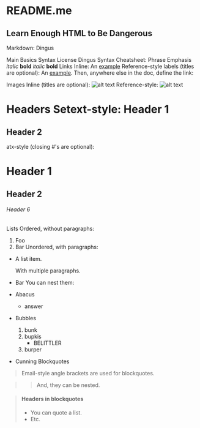 README.me
=========
Learn Enough HTML to Be Dangerous
---------------------------------

Markdown: Dingus

Main Basics Syntax License Dingus
Syntax Cheatsheet:
Phrase Emphasis
*italic*   **bold**
_italic_   __bold__
Links
Inline:
An [example](http://url.com/ "Title")
Reference-style labels (titles are optional):
An [example][id]. Then, anywhere
else in the doc, define the link:

  [id]: http://example.com/  "Title"
Images
Inline (titles are optional):
![alt text](/path/img.jpg "Title")
Reference-style:
![alt text][id]

[id]: /url/to/img.jpg "Title"
Headers
Setext-style:
Header 1
========

Header 2
--------
atx-style (closing #'s are optional):
# Header 1 #

## Header 2 ##

###### Header 6
Lists
Ordered, without paragraphs:
1.  Foo
2.  Bar
Unordered, with paragraphs:
*   A list item.

    With multiple paragraphs.

*   Bar
You can nest them:
*   Abacus
    * answer
*   Bubbles
    1.  bunk
    2.  bupkis
        * BELITTLER
    3. burper
*   Cunning
Blockquotes
> Email-style angle brackets
> are used for blockquotes.

> > And, they can be nested.

> #### Headers in blockquotes
>
> * You can quote a list.
> * Etc.
